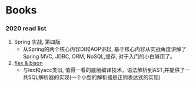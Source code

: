 # Books

### 2020 read list
1. Spring 实战, 第四版
   - 从Spring的两个核心内容DI和AOP讲起, 基于核心内容从实战角度讲解了Spring MVC, JDBC, ORM, NoSQL,缓存, 对于入门的小白够用了。
2. [flex & bison](https://learning.oreilly.com/library/view/flex-bison/9780596805418/)
   - 与lex和yacc类似, 值得一看的底层编译技术，语法解析到AST,并提供了一共SQL解析器的实现(一个小型的解析器是正则表达式的实现)